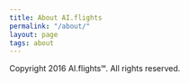 ```yaml
---
title: About AI.flights
permalink: "/about/"
layout: page
tags: about
---
```


Copyright 2016 AI.flights℠. All rights reserved.
